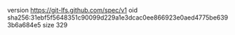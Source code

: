 version https://git-lfs.github.com/spec/v1
oid sha256:31ebf5f5648351c90099d229a1e3dcac0ee866923e0aed4775be6393b6a684e5
size 329
